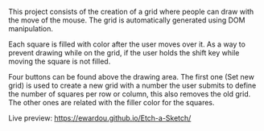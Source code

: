 This project consists of the creation of a grid where people can draw with the move of the mouse. The grid is automatically generated using DOM manipulation.

Each square is filled with color after the user moves over it. As a way to prevent drawing while on the grid, if the user holds the shift key while moving the square is not filled.

Four buttons can be found above the drawing area. The first one (Set new grid) is used to create a new grid with a number the user submits to define the number of squares per row or column, this also removes the old grid. The other ones are related with the filler color for the squares.

Live preview: https://ewardou.github.io/Etch-a-Sketch/
